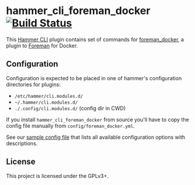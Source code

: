 hammer_cli_foreman_docker [![Build Status](https://travis-ci.org/theforeman/hammer_cli_foreman_docker.svg)](https://travis-ci.org/theforeman/hammer_cli_foreman_docker)
=========================================

This [Hammer CLI](https://github.com/theforeman/hammer-cli) plugin contains
set of commands for [foreman_docker](https://github.com/theforeman/foreman_docker),
a plugin to [Foreman](http://theforeman.org/) for Docker.

Configuration
-------------

Configuration is expected to be placed in one of hammer's configuration directories for plugins:
- `/etc/hammer/cli.modules.d/`
- `~/.hammer/cli.modules.d/`
- `./.config/cli.modules.d/` (config dir in CWD)

If you install `hammer_cli_foreman_docker` from source you'll have to copy the config file manually
from `config/foreman_docker.yml`.

See our [sample config file](https://github.com/theforeman/hammer_cli_foreman_docker/blob/master/config/foreman_docker.yml)
that lists all available configuration options with descriptions.


License
-------

This project is licensed under the GPLv3+.
